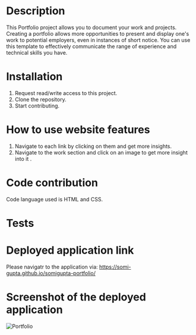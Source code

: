 # Description
This Portfolio project allows you to document your work and projects. Creating a portfolio allows more opportunities to present and display one's work to potential employers, even in instances of short notice. You can use this template to effectively communicate the range of experience and technical skills you have.

# Installation
1. Request read/write access to this project.
2. Clone the repository.
3. Start contributing.

# How to use website features
1. Navigate to each link by clicking on them and get more insights.
2. Navigate to the work section and click on an image to get more insight into it .

# Code contribution
Code language used is HTML and CSS.

# Tests

# Deployed application link
Please navigatr to the application via: https://somi-gupta.github.io/somigupta-portfolio/ 

# Screenshot of the deployed application
![Portfolio](../assets/images/Application-screenshot.jpg?raw=true "Portfolio")

